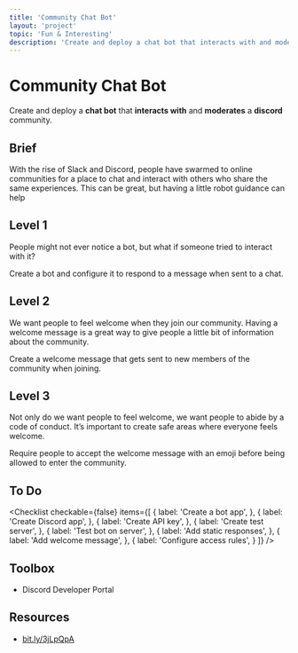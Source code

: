 ```yaml
---
title: 'Community Chat Bot'
layout: 'project'
topic: 'Fun & Interesting'
description: 'Create and deploy a chat bot that interacts with and moderates a discord community.'
---
```




<ProjectHeader>

# Community Chat Bot

Create and deploy a <strong className="color-blue">chat bot</strong> that <strong className="color-purple">interacts with</strong> and <strong className="color-purple">moderates</strong> a <strong className="color-purple">discord</strong> community.

</ProjectHeader>

<ProjectContent>

## Brief

With the rise of Slack and Discord, people have swarmed to online communities for a place to chat and interact with others who share the same experiences. This can be great, but having a little robot guidance can help

## Level 1

People might not ever notice a bot, but what if someone tried to interact with it?

Create a bot and configure it to respond to a message when sent to a chat.

<LoginRequired>

## Level 2

We want people to feel welcome when they join our community. Having a welcome message is a great way to give people a little bit of information about the community.

Create a welcome message that gets sent to new members of the community when joining.

## Level 3

Not only do we want people to feel welcome, we want people to abide by a code of conduct. It’s important to create safe areas where everyone feels welcome.

Require people to accept the welcome message with an emoji before being allowed to enter the community.

</LoginRequired>

</ProjectContent>

<ProjectSidebar>

## To Do

<Checklist checkable={false} items={[
  {
    label: 'Create a bot app',
  },
  {
    label: 'Create Discord app',
  },
  {
    label: 'Create API key',
  },
  {
    label: 'Create test server',
  },
  {
    label: 'Test bot on server',
  },
  {
    label: 'Add static responses',
  },
  {
    label: 'Add welcome message',
  },
  {
    label: 'Configure access rules',
  }
]} />

## Toolbox
- Discord Developer Portal

## Resources
- [bit.ly/3jLpQpA](https://bit.ly/3jLpQpA)

</ProjectSidebar>